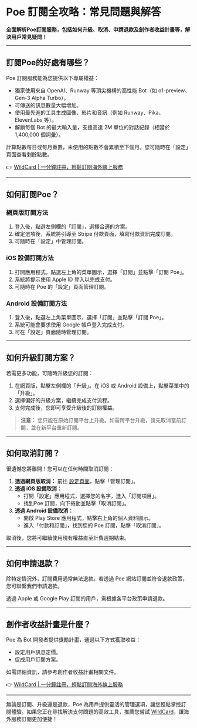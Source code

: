 # Poe 訂閱全攻略：常見問題與解答

**全面解析Poe訂閱服務，包括如何升級、取消、申請退款及創作者收益計畫等，解決用戶常見疑問！**

---

## 訂閱Poe的好處有哪些？

Poe 訂閱服務能為您提供以下專屬權益：
- 獨家使用來自 OpenAI、Runway 等頂尖機構的高性能 Bot（如 o1-preview、Gen-3 Alpha Turbo）。
- 可傳送的訊息數量大幅增加。
- 使用最先進的工具生成圖像、影片和音訊（例如 Runway、Pika、ElevenLabs 等）。
- 解鎖每個 Bot 的最大輸入量，支援高達 2M 單位的對話紀錄（相當於 1,400,000 個詞彙）。

計算點數每日或每月重置，未使用的點數不會累積至下個月。您可隨時在「設定」頁面查看剩餘點數。

👉 [WildCard | 一分鐘註冊，輕鬆訂閱海外線上服務](https://bit.ly/bewildcard)

---

## 如何訂閱Poe？

### 網頁版訂閱方法
1. 登入後，點選左側欄的「訂閱」，選擇合適的方案。
2. 確定選項後，系統將引導至 Stripe 付款頁面，填寫付款資訊完成訂閱。
3. 可隨時在「設定」中管理訂閱。

### iOS 設備訂閱方法
1. 打開應用程式，點選左上角的菜單圖示，選擇「訂閱」並點擊「訂閱 Poe」。
2. 系統將提示使用 Apple ID 登入以完成支付。
3. 可隨時在 Poe 的「設定」頁面管理訂閱。

### Android 設備訂閱方法
1. 登入後，點選左上角菜單圖示，選擇「訂閱」並點擊「訂閱 Poe」。
2. 系統可能會要求使用 Google 帳戶登入完成支付。
3. 可在「設定」頁面隨時管理訂閱。

---

## 如何升級訂閱方案？

若需更多功能，可隨時升級您的訂閱：
1. 在網頁版，點擊左側欄的「升級」。在 iOS 或 Android 設備上，點擊菜單中的「升級」。
2. 選擇偏好的升級方案，繼續完成支付流程。
3. 支付完成後，您即可享受升級後的訂閱權益。

> **注意：** 您只能在原始訂閱平台上升級。如需跨平台升級，請先取消當前訂閱，並在新平台重新訂閱。

---

## 如何取消訂閱？

很遺憾您將離開！您可以在任何時間取消訂閱：
1. **透過網頁版取消：** 前往 [設定頁面](https://bit.ly/bewildcard)，點擊「管理訂閱」。
2. **透過 iOS 設備取消：**
   - 打開「設定」應用程式，選擇您的名字，進入「訂閱項目」。
   - 找到Poe 訂閱，向下捲動並點擊「取消訂閱」。
3. **透過 Android 設備取消：**
   - 開啟 Play Store 應用程式，點擊右上角的個人資料圖示。
   - 進入「付款和訂閱」，找到您的 Poe 訂閱，點擊「取消訂閱」。

取消後，您將可繼續使用現有權益直至計費週期結束。

---

## 如何申請退款？

除特定情況外，訂閱費用通常無法退款。若透過 Poe 網站訂閱並符合退款政策，您可聯繫我們申請退款。

透過 Apple 或 Google Play 訂閱的用戶，需根據各平台政策申請退款。

---

## 創作者收益計畫是什麼？

Poe 為 Bot 開發者提供獎勵計畫，通過以下方式獲取收益：
- 設定用戶訊息定價。
- 促成用戶訂閱方案。

如需詳細資訊，請參考創作者收益計畫相關文件。

👉 [WildCard | 一分鐘註冊，輕鬆訂閱海外線上服務](https://bit.ly/bewildcard)

---

無論是訂閱、升級還是退款，Poe 為用戶提供靈活的管理選項，讓您輕鬆掌控訂閱體驗。如果您正在尋找解決支付問題的高效工具，推薦您嘗試 [WildCard](https://bit.ly/bewildcard)，讓海外服務訂閱更加便捷！

